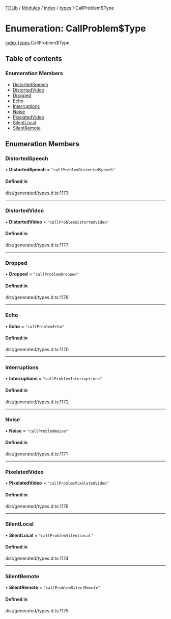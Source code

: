 [TDLib](../README.md) / [Modules](../modules.md) / [index](../modules/index.md) / [types](../modules/index.types.md) / CallProblem$Type

# Enumeration: CallProblem$Type

[index](../modules/index.md).[types](../modules/index.types.md).CallProblem$Type

## Table of contents

### Enumeration Members

- [DistortedSpeech](index.types.CallProblem_Type.md#distortedspeech)
- [DistortedVideo](index.types.CallProblem_Type.md#distortedvideo)
- [Dropped](index.types.CallProblem_Type.md#dropped)
- [Echo](index.types.CallProblem_Type.md#echo)
- [Interruptions](index.types.CallProblem_Type.md#interruptions)
- [Noise](index.types.CallProblem_Type.md#noise)
- [PixelatedVideo](index.types.CallProblem_Type.md#pixelatedvideo)
- [SilentLocal](index.types.CallProblem_Type.md#silentlocal)
- [SilentRemote](index.types.CallProblem_Type.md#silentremote)

## Enumeration Members

### DistortedSpeech

• **DistortedSpeech** = ``"callProblemDistortedSpeech"``

#### Defined in

dist/generated/types.d.ts:1173

___

### DistortedVideo

• **DistortedVideo** = ``"callProblemDistortedVideo"``

#### Defined in

dist/generated/types.d.ts:1177

___

### Dropped

• **Dropped** = ``"callProblemDropped"``

#### Defined in

dist/generated/types.d.ts:1176

___

### Echo

• **Echo** = ``"callProblemEcho"``

#### Defined in

dist/generated/types.d.ts:1170

___

### Interruptions

• **Interruptions** = ``"callProblemInterruptions"``

#### Defined in

dist/generated/types.d.ts:1172

___

### Noise

• **Noise** = ``"callProblemNoise"``

#### Defined in

dist/generated/types.d.ts:1171

___

### PixelatedVideo

• **PixelatedVideo** = ``"callProblemPixelatedVideo"``

#### Defined in

dist/generated/types.d.ts:1178

___

### SilentLocal

• **SilentLocal** = ``"callProblemSilentLocal"``

#### Defined in

dist/generated/types.d.ts:1174

___

### SilentRemote

• **SilentRemote** = ``"callProblemSilentRemote"``

#### Defined in

dist/generated/types.d.ts:1175
